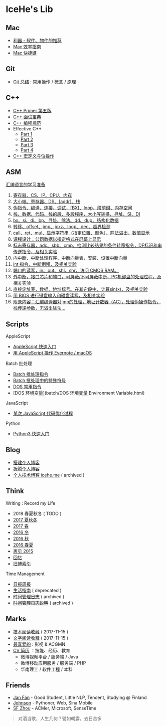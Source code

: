 # IceHe's Lib

## Mac

- [利器 - 软件、物件的推荐](tools.md)
- [Mac 效率指南](mac/efficiency.md)
- [Mac 快捷键](mac/shortcuts.md)

## Git

- [Git 总结](cmd/git_note.md) : 常用操作 / 概念 / 原理

## C++

- [C++ Primer 第五版](cpp/cpp-primer-5th.md)
- [C++ 面试宝典](cpp/cpp-interview-book.md)
- [C++ 编程规范](cpp/cpp-code-standards.md)
- Effective C++
    - [Part 1](cpp/effective-cpp-reading-note-1.md)
    - [Part 2](cpp/effective-cpp-reading-note-2.md)
    - [Part 3](cpp/effective-cpp-reading-note-3.md)
    - [Part 4](cpp/effective-cpp-reading-note-4.md)
- [C++ 宏定义与位操作](cpp/cpp-macro-n-bit-operations.md)

## ASM

[汇编语言的学习准备](asm/prepare-asm-on-windows-7.md)

1. [寄存器、CS、IP、CPU、内存](asm/asm-learning-note-1.md)
2. [大小端、寄存器、DS、[addr]、栈](asm/asm-learning-note-2.md)
3. [伪指令、编译、连接、调试，[BX]、loop、段前缀、内存空间](asm/asm-learning-note-3.md)
4. [栈、数据、代码、栈的段、多段程序，大小写转换、寻址、SI、DI](asm/asm-learning-note-4.md)
5. [bx、si、di、bp、寻址、除法、dd、dup、结构化数据](asm/asm-learning-note-5.md)
6. [转移、offset、jmp、jcxz、loop、dec、超界检测](asm/asm-learning-note-6.md)
7. [call、ret、mul、显示字符串（指定位置、颜色）、除法溢出、数值显示](asm/asm-learning-note-7.md)
8. [课程设计：公司数据以指定格式在屏幕上显示](asm/asm-learning-note-8.md)
9. [标志寄存器，adc、sbb、cmp，检测比较结果的条件转移指令，DF标识和串传送指令，及相关实验](asm/asm-learning-note-9.md)
10. [内中断、中断处理程序、中断向量表，安装、设置中断向量](asm/asm-learning-note-10.md)
11. [int 指令，中断例程，及相关实验](asm/asm-learning-note-11.md)
12. [端口的读写，in、out、shl、shr，访问 CMOS RAM。](asm/asm-learning-note-12.md)
13. [外中断，接口芯片和端口，可屏蔽/不可屏蔽中断，PC机键盘的处理过程，及相关实验](asm/asm-learning-note-13.md)
14. [直接定址表，数据、地址标号。在其它段中，计算sin(x)，及相关实验](asm/asm-learning-note-14.md)
15. [用 BIOS 进行键盘输入和磁盘读写，及相关实验](asm/asm-learning-note-15.md)
16. [附录内容：汇编编译器对jmp的处理，地址计数器（AC），处理伪操作指令，栈传递参数，无溢出除法…](asm/asm-learning-note-16.md)

## Scripts

AppleScript

- [AppleScript 快速入门](applescript/applescript.md)
- [用 AppleScript 操作 Evernote / macOS](applescript/evernote-macos.md)

Batch 批处理

- [Batch 批处理指令](batch/batch/batch-commands.md)
- [Batch 批处理中的特殊符号](batch/dos-special-symbol.md)
- [DOS 常用指令](batch/dos-common-commands.md)
- [DOS 环境变量](batch/DOS 环境变量 Environment Variable.html)

JavaScript

- [某次 JavaScript 代码优化过程](javascript/某次js代码优化过程.md)

Python

- [Python3 快速入门](python/quick_start.md)

## Blog

- [搭建个人博客](web/build_blog.md)
- [折腾个人博客](web/blog_changelog.md)
- [个人技术博客 icehe.me](https://icehe.me) ( archived )

## Think

Writing : Record my Life

- 2018 春夏秋冬 ( TODO )
- [2017 夏秋冬](think/2017_from_summer_to_winter.md)
- [2017 春](think/2017_spring.md)
- [2016 冬](think/2016_winter.md)
- [2016 秋](think/2016_fall.md)
- [2016 春夏](think/2016_summer.md)
- [再见 2015](think/bye2015.md)
- [回忆](moments.md)
- [旧博索引](old-blog.md)

Time Management

- [日报周报](diary/)
- [生活指南](think/life_manual.md) ( deprecated )
- [~~时间管理日志~~](lifelogs.md) ( archived )
- [~~时间管理日志说明~~](think/time_mgt.md) ( archived )

## Marks

- [技术阅读收藏](tech.md) ( 2017-11-15 )
- [文字阅读收藏](read.md) ( 2017-11-15 )
- [最喜爱的](favourites.md) : 影视 & ACGMN
- [CV 简历](cv.md) ：技能、经历、教育
    - 微博视频平台 / 服务端 / Java
    - 微博移动应用服务 / 服务端 / PHP
    - 华南理工 / 软件工程 / 本科

## Friends

- [Jan Fan](http://janfan.cn/) - Good Student, Little NLP, Tencent, Studying @ Finland
- [Johnson](http://mrzys.coding.me/) - Pythoner, Web, Sina Mobile
- [SF Zhou](http://sf-zhou.github.io/) - ACMer, Microsoft, SenseTime

> 对酒当歌，人生几何？譬如朝露，去日苦多